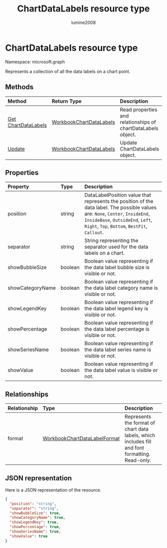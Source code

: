 ﻿---
title: "ChartDataLabels resource type"
description: "Represents a collection of all the data labels on a chart point."
author: "lumine2008"
localization_priority: Normal
ms.prod: "excel"
doc_type: resourcePageType
---

# ChartDataLabels resource type

Namespace: microsoft.graph

Represents a collection of all the data labels on a chart point.

## Methods

| Method                                               | Return Type                                   | Description                                                  |
| :--------------------------------------------------- | :-------------------------------------------- | :----------------------------------------------------------- |
| [Get ChartDataLabels](../api/chartdatalabels-get.md) | [WorkbookChartDataLabels](chartdatalabels.md) | Read properties and relationships of chartDataLabels object. |
| [Update](../api/chartdatalabels-update.md)           | [WorkbookChartDataLabels](chartdatalabels.md) | Update ChartDataLabels object.                               |

## Properties

| Property         | Type    | Description                                                                                                                                                                                                         |
| :--------------- | :------ | :------------------------------------------------------------------------------------------------------------------------------------------------------------------------------------------------------------------ |
| position         | string  | DataLabelPosition value that represents the position of the data label. The possible values are: `None`, `Center`, `InsideEnd`, `InsideBase`, `OutsideEnd`, `Left`, `Right`, `Top`, `Bottom`, `BestFit`, `Callout`. |
| separator        | string  | String representing the separator used for the data labels on a chart.                                                                                                                                              |
| showBubbleSize   | boolean | Boolean value representing if the data label bubble size is visible or not.                                                                                                                                         |
| showCategoryName | boolean | Boolean value representing if the data label category name is visible or not.                                                                                                                                       |
| showLegendKey    | boolean | Boolean value representing if the data label legend key is visible or not.                                                                                                                                          |
| showPercentage   | boolean | Boolean value representing if the data label percentage is visible or not.                                                                                                                                          |
| showSeriesName   | boolean | Boolean value representing if the data label series name is visible or not.                                                                                                                                         |
| showValue        | boolean | Boolean value representing if the data label value is visible or not.                                                                                                                                               |

## Relationships

| Relationship | Type                                                    | Description                                                                                     |
| :----------- | :------------------------------------------------------ | :---------------------------------------------------------------------------------------------- |
| format       | [WorkbookChartDataLabelFormat](chartdatalabelformat.md) | Represents the format of chart data labels, which includes fill and font formatting. Read-only. |

## JSON representation

Here is a JSON representation of the resource.

<!--{
  "blockType": "resource",
  "baseType": "microsoft.graph.entity",
  "optionalProperties": [],
  "@odata.type": "microsoft.graph.workbookChartDataLabels"
}-->

```json
{
  "position": "string",
  "separator": "string",
  "showBubbleSize": true,
  "showCategoryName": true,
  "showLegendKey": true,
  "showPercentage": true,
  "showSeriesName": true,
  "showValue": true
}

```

<!-- uuid: 8fcb5dbc-d5aa-4681-8e31-b001d5168d79
2015-10-25 14:57:30 UTC -->

<!-- {
  "type": "#page.annotation",
  "description": "ChartDataLabels resource",
  "keywords": "",
  "section": "documentation",
  "tocPath": ""
}-->
